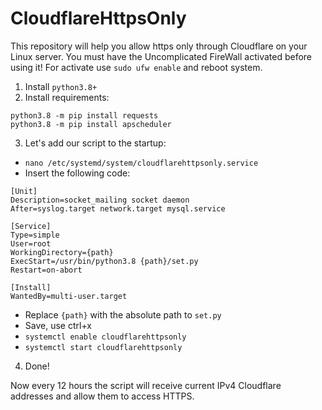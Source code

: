 # CloudflareHttpsOnly
This repository will help you allow https only through Cloudflare on your Linux server.
You must have the Uncomplicated FireWall activated before using it! For activate use `sudo ufw enable` and reboot system.
1. Install `python3.8+`
2. Install requirements:

```
python3.8 -m pip install requests
python3.8 -m pip install apscheduler
```
3. Let's add our script to the startup:
* `nano /etc/systemd/system/cloudflarehttpsonly.service`
* Insert the following code:
```
[Unit]
Description=socket_mailing socket daemon
After=syslog.target network.target mysql.service

[Service]
Type=simple
User=root
WorkingDirectory={path}
ExecStart=/usr/bin/python3.8 {path}/set.py
Restart=on-abort

[Install]
WantedBy=multi-user.target
```
* Replace `{path}` with the absolute path to `set.py`
* Save, use ctrl+x
* `systemctl enable cloudflarehttpsonly`
* `systemctl start cloudflarehttpsonly`
4. Done!

Now every 12 hours the script will receive current IPv4 Cloudflare addresses and allow them to access HTTPS.
